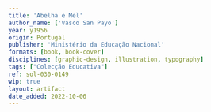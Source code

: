 ```yaml
---
title: 'Abelha e Mel'
author_name: ['Vasco San Payo']
year: y1956
origin: Portugal
publisher: 'Ministério da Educação Nacional'
formats: [book, book-cover]
disciplines: [graphic-design, illustration, typography]
tags: ["Colecção Educativa"]
ref: sol-030-0149
wip: true
layout: artifact
date_added: 2022-10-06
---
```

